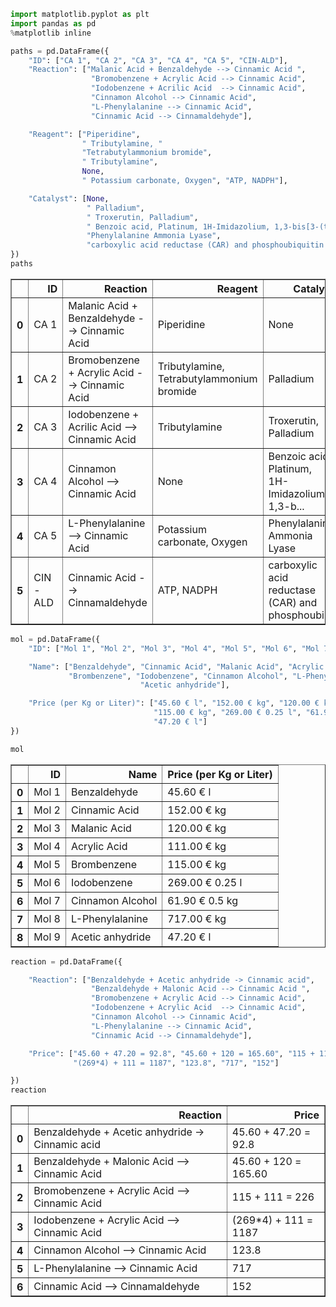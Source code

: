 ```python
import matplotlib.pyplot as plt
import pandas as pd
%matplotlib inline
```


```python
paths = pd.DataFrame({
    "ID": ["CA 1", "CA 2", "CA 3", "CA 4", "CA 5", "CIN-ALD"],
    "Reaction": ["Malanic Acid + Benzaldehyde --> Cinnamic Acid ",
                  "Bromobenzene + Acrylic Acid --> Cinnamic Acid",
                  "Iodobenzene + Acrilic Acid  --> Cinnamic Acid",
                  "Cinnamon Alcohol --> Cinnamic Acid",
                  "L-Phenylalanine --> Cinnamic Acid",
                  "Cinnamic Acid --> Cinnamaldehyde"],

    "Reagent": ["Piperidine",
                " Tributylamine, "
                "Tetrabutylammonium bromide",
                " Tributylamine",
                None,
                " Potassium carbonate, Oxygen", "ATP, NADPH"],

    "Catalyst": [None,
                 " Palladium",
                 " Troxerutin, Palladium",
                 " Benzoic acid, Platinum, 1H-Imidazolium, 1,3-bis[3-(trimethoxysilyl)propyl]-, chloride",
                 "Phenylalanine Ammonia Lyase",
                 "carboxylic acid reductase (CAR) and phosphoubiquitin transferase(PPTase)"]
})
paths
```




<div>
<style scoped>
    .dataframe tbody tr th:only-of-type {
        vertical-align: middle;
    }

    .dataframe tbody tr th {
        vertical-align: top;
    }

    .dataframe thead th {
        text-align: right;
    }
</style>
<table border="1" class="dataframe">
  <thead>
    <tr style="text-align: right;">
      <th></th>
      <th>ID</th>
      <th>Reaction</th>
      <th>Reagent</th>
      <th>Catalyst</th>
    </tr>
  </thead>
  <tbody>
    <tr>
      <th>0</th>
      <td>CA 1</td>
      <td>Malanic Acid + Benzaldehyde --&gt; Cinnamic Acid</td>
      <td>Piperidine</td>
      <td>None</td>
    </tr>
    <tr>
      <th>1</th>
      <td>CA 2</td>
      <td>Bromobenzene + Acrylic Acid --&gt; Cinnamic Acid</td>
      <td>Tributylamine, Tetrabutylammonium bromide</td>
      <td>Palladium</td>
    </tr>
    <tr>
      <th>2</th>
      <td>CA 3</td>
      <td>Iodobenzene + Acrilic Acid  --&gt; Cinnamic Acid</td>
      <td>Tributylamine</td>
      <td>Troxerutin, Palladium</td>
    </tr>
    <tr>
      <th>3</th>
      <td>CA 4</td>
      <td>Cinnamon Alcohol --&gt; Cinnamic Acid</td>
      <td>None</td>
      <td>Benzoic acid, Platinum, 1H-Imidazolium, 1,3-b...</td>
    </tr>
    <tr>
      <th>4</th>
      <td>CA 5</td>
      <td>L-Phenylalanine --&gt; Cinnamic Acid</td>
      <td>Potassium carbonate, Oxygen</td>
      <td>Phenylalanine Ammonia Lyase</td>
    </tr>
    <tr>
      <th>5</th>
      <td>CIN-ALD</td>
      <td>Cinnamic Acid --&gt; Cinnamaldehyde</td>
      <td>ATP, NADPH</td>
      <td>carboxylic acid reductase (CAR) and phosphoubi...</td>
    </tr>
  </tbody>
</table>
</div>




```python
mol = pd.DataFrame({
    "ID": ["Mol 1", "Mol 2", "Mol 3", "Mol 4", "Mol 5", "Mol 6", "Mol 7", "Mol 8", "Mol 9"],

    "Name": ["Benzaldehyde", "Cinnamic Acid", "Malanic Acid", "Acrylic Acid",
             "Brombenzene", "Iodobenzene", "Cinnamon Alcohol", "L-Phenylalanine",
                             "Acetic anhydride"],

    "Price (per Kg or Liter)": ["45.60 € l", "152.00 € kg", "120.00 € kg", "111.00 € kg",
                                "115.00 € kg", "269.00 € 0.25 l", "61.90 € 0.5 kg", "717.00 € kg",
                                "47.20 € l"]
})

mol
```




<div>
<style scoped>
    .dataframe tbody tr th:only-of-type {
        vertical-align: middle;
    }

    .dataframe tbody tr th {
        vertical-align: top;
    }

    .dataframe thead th {
        text-align: right;
    }
</style>
<table border="1" class="dataframe">
  <thead>
    <tr style="text-align: right;">
      <th></th>
      <th>ID</th>
      <th>Name</th>
      <th>Price (per Kg or Liter)</th>
    </tr>
  </thead>
  <tbody>
    <tr>
      <th>0</th>
      <td>Mol 1</td>
      <td>Benzaldehyde</td>
      <td>45.60 € l</td>
    </tr>
    <tr>
      <th>1</th>
      <td>Mol 2</td>
      <td>Cinnamic Acid</td>
      <td>152.00 € kg</td>
    </tr>
    <tr>
      <th>2</th>
      <td>Mol 3</td>
      <td>Malanic Acid</td>
      <td>120.00 € kg</td>
    </tr>
    <tr>
      <th>3</th>
      <td>Mol 4</td>
      <td>Acrylic Acid</td>
      <td>111.00 € kg</td>
    </tr>
    <tr>
      <th>4</th>
      <td>Mol 5</td>
      <td>Brombenzene</td>
      <td>115.00 € kg</td>
    </tr>
    <tr>
      <th>5</th>
      <td>Mol 6</td>
      <td>Iodobenzene</td>
      <td>269.00 € 0.25 l</td>
    </tr>
    <tr>
      <th>6</th>
      <td>Mol 7</td>
      <td>Cinnamon Alcohol</td>
      <td>61.90 € 0.5 kg</td>
    </tr>
    <tr>
      <th>7</th>
      <td>Mol 8</td>
      <td>L-Phenylalanine</td>
      <td>717.00 € kg</td>
    </tr>
    <tr>
      <th>8</th>
      <td>Mol 9</td>
      <td>Acetic anhydride</td>
      <td>47.20 € l</td>
    </tr>
  </tbody>
</table>
</div>




```python
reaction = pd.DataFrame({

    "Reaction": ["Benzaldehyde + Acetic anhydride -> Cinnamic acid",
                  "Benzaldehyde + Malonic Acid --> Cinnamic Acid ",
                  "Bromobenzene + Acrylic Acid --> Cinnamic Acid",
                  "Iodobenzene + Acrylic Acid  --> Cinnamic Acid",
                  "Cinnamon Alcohol --> Cinnamic Acid",
                  "L-Phenylalanine --> Cinnamic Acid",
                  "Cinnamic Acid --> Cinnamaldehyde"],

    "Price": ["45.60 + 47.20 = 92.8", "45.60 + 120 = 165.60", "115 + 111 = 226",
              "(269*4) + 111 = 1187", "123.8", "717", "152"]

})
reaction
```




<div>
<style scoped>
    .dataframe tbody tr th:only-of-type {
        vertical-align: middle;
    }

    .dataframe tbody tr th {
        vertical-align: top;
    }

    .dataframe thead th {
        text-align: right;
    }
</style>
<table border="1" class="dataframe">
  <thead>
    <tr style="text-align: right;">
      <th></th>
      <th>Reaction</th>
      <th>Price</th>
    </tr>
  </thead>
  <tbody>
    <tr>
      <th>0</th>
      <td>Benzaldehyde + Acetic anhydride -&gt; Cinnamic acid</td>
      <td>45.60 + 47.20 = 92.8</td>
    </tr>
    <tr>
      <th>1</th>
      <td>Benzaldehyde + Malonic Acid --&gt; Cinnamic Acid</td>
      <td>45.60 + 120 = 165.60</td>
    </tr>
    <tr>
      <th>2</th>
      <td>Bromobenzene + Acrylic Acid --&gt; Cinnamic Acid</td>
      <td>115 + 111 = 226</td>
    </tr>
    <tr>
      <th>3</th>
      <td>Iodobenzene + Acrylic Acid  --&gt; Cinnamic Acid</td>
      <td>(269*4) + 111 = 1187</td>
    </tr>
    <tr>
      <th>4</th>
      <td>Cinnamon Alcohol --&gt; Cinnamic Acid</td>
      <td>123.8</td>
    </tr>
    <tr>
      <th>5</th>
      <td>L-Phenylalanine --&gt; Cinnamic Acid</td>
      <td>717</td>
    </tr>
    <tr>
      <th>6</th>
      <td>Cinnamic Acid --&gt; Cinnamaldehyde</td>
      <td>152</td>
    </tr>
  </tbody>
</table>
</div>


